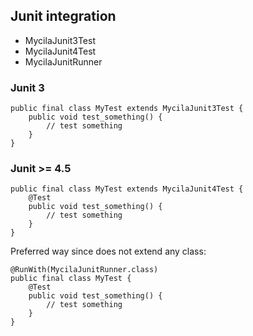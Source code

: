 ## Junit integration ##

  * MycilaJunit3Test
  * MycilaJunit4Test
  * MycilaJunitRunner

### Junit 3 ###

```
public final class MyTest extends MycilaJunit3Test {
    public void test_something() {
        // test something
    }
}
```

### Junit >= 4.5 ###

```
public final class MyTest extends MycilaJunit4Test {
    @Test
    public void test_something() {
        // test something
    }
}
```

Preferred way since does not extend any class:

```
@RunWith(MycilaJunitRunner.class)
public final class MyTest {
    @Test
    public void test_something() {
        // test something
    }
}
```